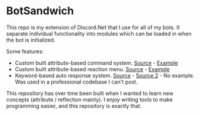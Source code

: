 # BotSandwich
This repo is my extension of Discord.Net that I use for all of my bots. It separate individual functionality into modules which can be loaded in when the bot is initialized.

Some features:
- Custom built attribute-based command system. [Source](https://github.com/CatSandwich/BotSandwich/blob/main/Data/Module.cs#L63) - [Example](https://github.com/CatSandwich/BotSandwich/blob/main/Modules/Utils/UtilsModule.cs#L21)
- Custom built attribute-based reaction menu. [Source](https://github.com/CatSandwich/BotSandwich/blob/main/Data/Input/ReactionMenu.cs) - [Example](https://github.com/CatSandwich/BotSandwich/blob/main/Modules/Utils/Embeds/TestEmbed.cs)
- Keyword-based auto response system. [Source](https://github.com/CatSandwich/BotSandwich/blob/main/Data/Module.cs#L131) - [Source 2](https://github.com/CatSandwich/BotSandwich/blob/main/Data/Module.cs#L161) - No example. Was used in a professional codebase I can't post.

This repository has over time been built when I wanted to learn new concepts (attribute / reflection mainly). I enjoy writing tools to make programming easier, and this repository is exactly that.
